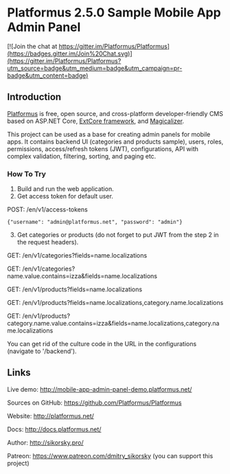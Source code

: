 # Platformus 2.5.0 Sample Mobile App Admin Panel

[![Join the chat at https://gitter.im/Platformus/Platformus](https://badges.gitter.im/Join%20Chat.svg)](https://gitter.im/Platformus/Platformus?utm_source=badge&utm_medium=badge&utm_campaign=pr-badge&utm_content=badge)

## Introduction

[Platformus](https://github.com/Platformus/Platformus) is free, open source, and cross-platform developer-friendly CMS
based on ASP.NET Core, [ExtCore framework](https://github.com/ExtCore/ExtCore),
and [Magicalizer](https://github.com/Magicalizer/Magicalizer).

This project can be used as a base for creating admin panels for mobile apps. It contains backend UI (categories and products sample),
users, roles, permissions, access/refresh tokens (JWT), configurations, API with complex validation, filtering, sorting, and paging etc.

### How To Try

1. Build and run the web application.
2. Get access token for default user.

POST: /en/v1/access-tokens

```
{"username": "admin@platformus.net", "password": "admin"}
```

3. Get categories or products (do not forget to put JWT from the step 2 in the request headers).

GET: /en/v1/categories?fields=name.localizations

GET: /en/v1/categories?name.value.contains=izza&fields=name.localizations

GET: /en/v1/products?fields=name.localizations

GET: /en/v1/products?fields=name.localizations,category.name.localizations

GET: /en/v1/products?category.name.value.contains=izza&fields=name.localizations,category.name.localizations

You can get rid of the culture code in the URL in the configurations (navigate to '/backend').

## Links

Live demo: http://mobile-app-admin-panel-demo.platformus.net/

Sources on GitHub: https://github.com/Platformus/Platformus

Website: http://platformus.net/

Docs: http://docs.platformus.net/

Author: http://sikorsky.pro/

Patreon: https://www.patreon.com/dmitry_sikorsky (you can support this project)
